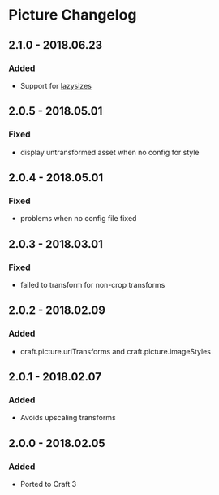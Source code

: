 # Picture Changelog

## 2.1.0 - 2018.06.23
### Added
- Support for [lazysizes](https://github.com/aFarkas/lazysizes)

## 2.0.5 - 2018.05.01
### Fixed
- display untransformed asset when no config for style

## 2.0.4 - 2018.05.01
### Fixed
- problems when no config file fixed

## 2.0.3 - 2018.03.01
### Fixed
- failed to transform for non-crop transforms

## 2.0.2 - 2018.02.09
### Added
- craft.picture.urlTransforms and craft.picture.imageStyles

## 2.0.1 - 2018.02.07
### Added
- Avoids upscaling transforms

## 2.0.0 - 2018.02.05
### Added
- Ported to Craft 3